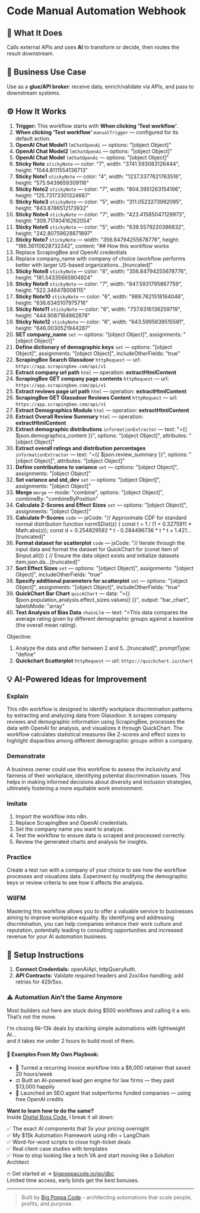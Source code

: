# Code Manual Automation Webhook
  ## 🚀 What It Does
  Calls external APIs and uses **AI** to transform or decide, then routes the result downstream.
  
  ## 💼 Business Use Case
  Use as a **glue/API broker**: receive data, enrich/validate via APIs, and pass to downstream systems.
  
  ## ⚙️ How It Works
  1. **Trigger:** This workflow starts with **When clicking ‘Test workflow’**.
  2. **When clicking ‘Test workflow’** `manualTrigger` — configured for its default action.
3. **OpenAI Chat Model1** `lmChatOpenAi` — options: "[object Object]"
4. **OpenAI Chat Model2** `lmChatOpenAi` — options: "[object Object]"
5. **OpenAI Chat Model** `lmChatOpenAi` — options: "[object Object]"
6. **Sticky Note** `stickyNote` — color: "7", width: "3741.593083126444", height: "1044.8111554136713"
7. **Sticky Note1** `stickyNote` — color: "4", width: "1237.3377621763516", height: "575.9439659309116"
8. **Sticky Note2** `stickyNote` — color: "7", width: "804.3951263154196", height: "125.73173301324687"
9. **Sticky Note3** `stickyNote` — color: "5", width: "311.0523273992095", height: "843.8786512173932"
10. **Sticky Note4** `stickyNote` — color: "7", width: "423.41585047129973", height: "309.71740416262054"
11. **Sticky Note6** `stickyNote` — color: "5", width: "639.5579220386832", height: "242.80759628871897"
12. **Sticky Note7** `stickyNote` — width: "356.84794255678776", height: "186.36110628732342", content: "## How this workflow works
1. Replace ScrapingBee and OpenAI credentials
2. Replace company_name with company of choice (workflow performs better with larger US-based organizations…[truncated]"
13. **Sticky Note8** `stickyNote` — color: "6", width: "356.84794255678776", height: "181.54335665904924"
14. **Sticky Note9** `stickyNote` — color: "7", width: "847.5931795867759", height: "522.346478008115"
15. **Sticky Note10** `stickyNote` — color: "6", width: "989.7621518164046", height: "636.6345107975716"
16. **Sticky Note11** `stickyNote` — color: "6", width: "737.6316136259719", height: "444.9087184962878"
17. **Sticky Note12** `stickyNote` — color: "6", width: "643.5995639515581", height: "646.0030521944287"
18. **SET company_name** `set` — options: "[object Object]", assignments: "[object Object]"
19. **Define dictionary of demographic keys** `set` — options: "[object Object]", assignments: "[object Object]", includeOtherFields: "true"
20. **ScrapingBee Search Glassdoor** `httpRequest` — url: `https://app.scrapingbee.com/api/v1`
21. **Extract company url path** `html` — operation: **extractHtmlContent**
22. **ScrapingBee GET company page contents** `httpRequest` — url: `https://app.scrapingbee.com/api/v1`
23. **Extract reviews page url path** `html` — operation: **extractHtmlContent**
24. **ScrapingBee GET Glassdoor Reviews Content** `httpRequest` — url: `https://app.scrapingbee.com/api/v1`
25. **Extract Demographics Module** `html` — operation: **extractHtmlContent**
26. **Extract Overall Review Summary** `html` — operation: **extractHtmlContent**
27. **Extract demographic distributions** `informationExtractor` — text: "={{ $json.demographics_content }}", options: "[object Object]", attributes: "[object Object]"
28. **Extract overall ratings and distribution percentages** `informationExtractor` — text: "={{ $json.review_summary }}", options: "[object Object]", attributes: "[object Object]"
29. **Define contributions to variance** `set` — options: "[object Object]", assignments: "[object Object]"
30. **Set variance and std_dev** `set` — options: "[object Object]", assignments: "[object Object]"
31. **Merge** `merge` — mode: "combine", options: "[object Object]", combineBy: "combineByPosition"
32. **Calculate Z-Scores and Effect Sizes** `set` — options: "[object Object]", assignments: "[object Object]"
33. **Calculate P-Scores** `code` — jsCode: "// Approximate CDF for standard normal distribution
function normSDist(z) {
  const t = 1 / (1 + 0.3275911 * Math.abs(z));
  const d = 0.254829592 * t - 0.284496736 * t * t + 1.421…[truncated]"
34. **Format dataset for scatterplot** `code` — jsCode: "// Iterate through the input data and format the dataset for QuickChart
for (const item of $input.all()) {
  // Ensure the data object exists and initialize datasets
  item.json.da…[truncated]"
35. **Sort Effect Sizes** `set` — options: "[object Object]", assignments: "[object Object]", includeOtherFields: "true"
36. **Specify additional parameters for scatterplot** `set` — options: "[object Object]", assignments: "[object Object]", includeOtherFields: "true"
37. **QuickChart Bar Chart** `quickChart` — data: "={{ $json.population_analysis.effect_sizes.values() }}", output: "bar_chart", labelsMode: "array"
38. **Text Analysis of Bias Data** `chainLlm` — text: "=This data compares the average rating given by different demographic groups against a baseline (the overall mean rating).

Objective:
1. Analyze the data and offer between 2 and 5…[truncated]", promptType: "define"
39. **Quickchart Scatterplot** `httpRequest` — url: `https://quickchart.io/chart`
  
  ## 💡 AI-Powered Ideas for Improvement
  ### Explain
This n8n workflow is designed to identify workplace discrimination patterns by extracting and analyzing data from Glassdoor. It scrapes company reviews and demographic information using ScrapingBee, processes the data with OpenAI for analysis, and visualizes it through QuickChart. The workflow calculates statistical measures like Z-scores and effect sizes to highlight disparities among different demographic groups within a company.

### Demonstrate
A business owner could use this workflow to assess the inclusivity and fairness of their workplace, identifying potential discrimination issues. This helps in making informed decisions about diversity and inclusion strategies, ultimately fostering a more equitable work environment.

### Imitate
1. Import the workflow into n8n.
2. Replace ScrapingBee and OpenAI credentials.
3. Set the company name you want to analyze.
4. Test the workflow to ensure data is scraped and processed correctly.
5. Review the generated charts and analysis for insights.

### Practice
Create a test run with a company of your choice to see how the workflow processes and visualizes data. Experiment by modifying the demographic keys or review criteria to see how it affects the analysis.

### WIIFM
Mastering this workflow allows you to offer a valuable service to businesses aiming to improve workplace equality. By identifying and addressing discrimination, you can help companies enhance their work culture and reputation, potentially leading to consulting opportunities and increased revenue for your AI automation business.
  
  ## 🔧 Setup Instructions
  1. **Connect Credentials:** openAiApi, httpQueryAuth.
2. **API Contracts:** Validate required headers and 2xx/4xx handling; add retries for 429/5xx.
  
### ⚠️ Automation Ain’t the Same Anymore

Most builders out here are stuck doing $500 workflows and calling it a win.  
That’s not the move.  

I'm closing $6k–$13k deals by stacking simple automations with lightweight AI...  
and it takes me under 2 hours to build most of them.

#### 🧠 Examples From My Own Playbook:
- 🔁 Turned a recurring invoice workflow into a $6,000 retainer that saved 20 hours/week  
- ⚖️ Built an AI-powered lead gen engine for law firms — they paid $13,000 happily  
- 🚀 Launched an SEO agent that outperforms funded companies — using free OpenAI credits  

**Want to learn how to do the same?**  
Inside [Digital Boss Code](https://bigpoppacode.io/go/dbc), I break it all down:

✅ The exact AI components that 3x your pricing overnight  
✅ My $15k Automation Framework using n8n + LangChain  
✅ Word-for-word scripts to close high-ticket deals  
✅ Real client case studies with templates  
✅ How to stop looking like a tech VA and start moving like a Solution Architect  

🔥 Get started at → [bigpoppacode.io/go/dbc](https://bigpoppacode.io/go/dbc)  
Limited time access, early birds get the best bonuses.

---
> Built by [Big Poppa Code](https://bigpoppacode.io) – architecting automations that scale people, profits, and purpose.
  
